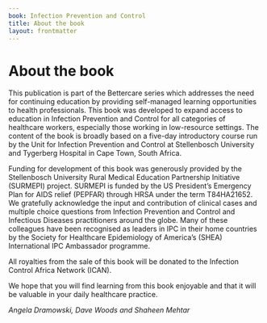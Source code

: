 ```yaml
---
book: Infection Prevention and Control
title: About the book
layout: frontmatter
---
```


# About the book

This publication is part of the Bettercare series which addresses the need for continuing education by providing self-managed learning opportunities to health professionals. This book was developed to expand access to education in Infection Prevention and Control for all categories of healthcare workers, especially those working in low-resource settings. The content of the book is broadly based on a five-day introductory course run by the Unit for Infection Prevention and Control at Stellenbosch University and Tygerberg Hospital in Cape Town, South Africa. 

Funding for development of this book was generously provided by the Stellenbosch University Rural Medical Education Partnership Initiative (SURMEPI) project. SURMEPI is funded by the US President’s Emergency Plan for AIDS relief (PEPFAR) through HRSA under the term T84HA21652. We gratefully acknowledge the input and contribution of clinical cases and multiple choice questions from Infection Prevention and Control and Infectious Diseases practitioners around the globe. Many of these colleagues have been recognised as leaders in IPC in their home countries by the Society for Healthcare Epidemiology of America’s (SHEA) International IPC Ambassador programme.

All royalties from the sale of this book will be donated to the Infection Control Africa Network (ICAN).

We hope that you will find learning from this book enjoyable and that it will be valuable in your daily healthcare practice. 

*Angela Dramowski, Dave Woods and Shaheen Mehtar*
